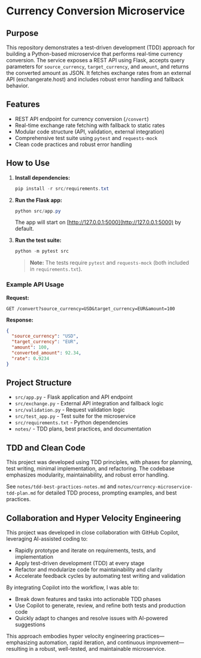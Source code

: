 # Currency Conversion Microservice

## Purpose

This repository demonstrates a test-driven development (TDD) approach for building a Python-based microservice that performs real-time currency conversion. The service exposes a REST API using Flask, accepts query parameters for `source_currency`, `target_currency`, and `amount`, and returns the converted amount as JSON. It fetches exchange rates from an external API (exchangerate.host) and includes robust error handling and fallback behavior.

## Features

- REST API endpoint for currency conversion (`/convert`)
- Real-time exchange rate fetching with fallback to static rates
- Modular code structure (API, validation, external integration)
- Comprehensive test suite using `pytest` and `requests-mock`
- Clean code practices and robust error handling

## How to Use

1. **Install dependencies:**

   ```powershell
   pip install -r src/requirements.txt
   ```

2. **Run the Flask app:**

   ```powershell
   python src/app.py
   ```

   The app will start on [http://127.0.0.1:5000](http://127.0.0.1:5000) by default.

3. **Run the test suite:**

   ```powershell
   python -m pytest src
   ```

   > **Note:** The tests require `pytest` and `requests-mock` (both included in `requirements.txt`).

### Example API Usage

**Request:**

```text
GET /convert?source_currency=USD&target_currency=EUR&amount=100
```

**Response:**

```json
{
  "source_currency": "USD",
  "target_currency": "EUR",
  "amount": 100,
  "converted_amount": 92.34,
  "rate": 0.9234
}
```

## Project Structure

- `src/app.py` - Flask application and API endpoint
- `src/exchange.py` - External API integration and fallback logic
- `src/validation.py` - Request validation logic
- `src/test_app.py` - Test suite for the microservice
- `src/requirements.txt` - Python dependencies
- `notes/` - TDD plans, best practices, and documentation

## TDD and Clean Code

This project was developed using TDD principles, with phases for planning, test writing, minimal implementation, and refactoring. The codebase emphasizes modularity, maintainability, and robust error handling.

See `notes/tdd-best-practices-notes.md` and `notes/currency-microservice-tdd-plan.md` for detailed TDD process, prompting examples, and best practices.

## Collaboration and Hyper Velocity Engineering

This project was developed in close collaboration with GitHub Copilot, leveraging AI-assisted coding to:

- Rapidly prototype and iterate on requirements, tests, and implementation
- Apply test-driven development (TDD) at every stage
- Refactor and modularize code for maintainability and clarity
- Accelerate feedback cycles by automating test writing and validation

By integrating Copilot into the workflow, I was able to:

- Break down features and tasks into actionable TDD phases
- Use Copilot to generate, review, and refine both tests and production code
- Quickly adapt to changes and resolve issues with AI-powered suggestions

This approach embodies hyper velocity engineering practices—emphasizing automation, rapid iteration, and continuous improvement—resulting in a robust, well-tested, and maintainable microservice.
